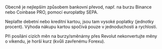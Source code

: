 Obecně je nejlepším způsobem bankovní převod, např. na burzu Binance nebo Coinbase PRO, pomocí europlatby SEPA.

Neplaťte debetní nebo kreditní kartou, jsou tam vysoké poplatky (jednotky procent). Výhoda nákupu kartou spočívá pouze v jednoduchosti a rychlosti.

Při posíláni cizích měn na burzy/směnárny přes Revolut nekonvertujte měny o víkendu, je horší kurz (kvůli zavřenému Forexu).
